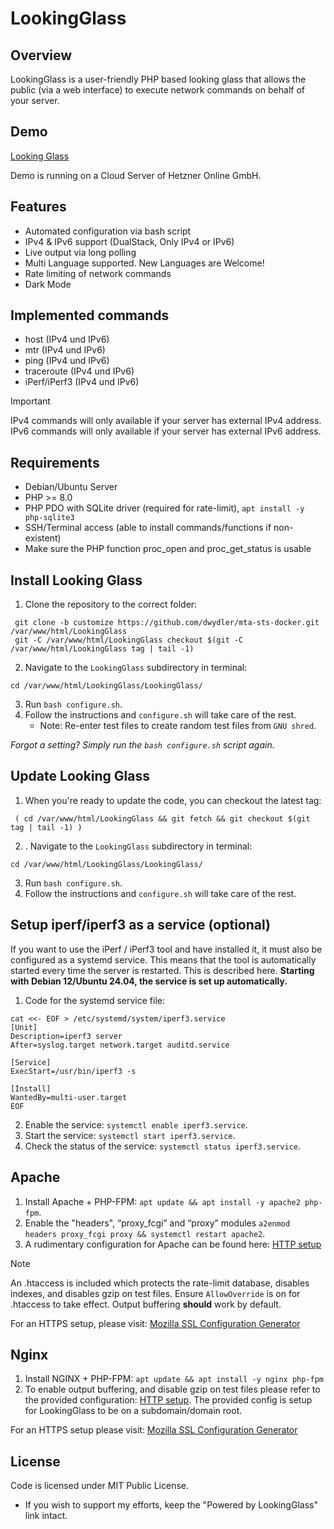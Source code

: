 # LookingGlass

## Overview

LookingGlass is a user-friendly PHP based looking glass that allows the public (via a web interface) to execute network
commands on behalf of your server.

## Demo
[Looking Glass](https://lg.daniel.wydler.eu/)

Demo is running on a Cloud Server of Hetzner Online GmbH. 

## Features

* Automated configuration via bash script
* IPv4 & IPv6 support (DualStack, Only IPv4 or IPv6)
* Live output via long polling
* Multi Language supported. New Languages are Welcome!
* Rate limiting of network commands
* Dark Mode

## Implemented commands

* host (IPv4 und IPv6)
* mtr (IPv4 und IPv6)
* ping (IPv4 und IPv6)
* traceroute  (IPv4 und IPv6)
* iPerf/iPerf3 (IPv4 und IPv6)

> [!IMPORTANT]
> IPv4 commands will only available if your server has external IPv4 address.  
> IPv6 commands will only available if your server has external IPv6 address.

## Requirements

* Debian/Ubuntu Server
* PHP >= 8.0
* PHP PDO with SQLite driver (required for rate-limit), `apt install -y php-sqlite3`
* SSH/Terminal access (able to install commands/functions if non-existent)
* Make sure the PHP function proc_open and proc_get_status is usable

## Install Looking Glass

1. Clone the repository to the correct folder:
  ```
   git clone -b customize https://github.com/dwydler/mta-sts-docker.git /var/www/html/LookingGlass
   git -C /var/www/html/LookingGlass checkout $(git -C /var/www/html/LookingGlass tag | tail -1)
  ```
2. Navigate to the `LookingGlass` subdirectory in terminal:
  ```
  cd /var/www/html/LookingGlass/LookingGlass/
  ```  
3. Run `bash configure.sh`.
4. Follow the instructions and `configure.sh` will take care of the rest.
	- Note: Re-enter test files to create random test files from `GNU shred`.

_Forgot a setting? Simply run the `bash configure.sh` script again._

## Update Looking Glass
1. When you're ready to update the code, you can checkout the latest tag:
  ```
   ( cd /var/www/html/LookingGlass && git fetch && git checkout $(git tag | tail -1) )
  ```
2. . Navigate to the `LookingGlass` subdirectory in terminal:
  ```
  cd /var/www/html/LookingGlass/LookingGlass/
  ```  
3. Run `bash configure.sh`.
4. Follow the instructions and `configure.sh` will take care of the rest.

## Setup iperf/iperf3 as a service (optional)
If you want to use the iPerf / iPerf3 tool and have installed it, it must also be configured as a systemd service. This means that the tool is automatically started every time the server is restarted. This is described here. **Starting with Debian 12/Ubuntu 24.04, the service is set up automatically.**

1. Code for the systemd service file:
```
cat <<- EOF > /etc/systemd/system/iperf3.service
[Unit]
Description=iperf3 server
After=syslog.target network.target auditd.service

[Service]
ExecStart=/usr/bin/iperf3 -s

[Install]
WantedBy=multi-user.target
EOF
```
2. Enable the service: `systemctl enable iperf3.service`.
4. Start the service: `systemctl start iperf3.service`.
5. Check the status of the service: `systemctl status iperf3.service`.

## Apache
1. Install Apache + PHP-FPM: `apt update && apt install -y apache2 php-fpm`.
2. Enable the "headers", “proxy_fcgi” and “proxy” modules `a2enmod headers proxy_fcgi proxy && systemctl restart apache2`.
3. A rudimentary configuration for Apache can be found here: [HTTP setup](misc/lookingglass-http.apache.conf)

> [!NOTE]
> An .htaccess is included which protects the rate-limit database, disables indexes, and disables gzip on test files.
Ensure `AllowOverride` is on for .htaccess to take effect. Output buffering __should__ work by default.

For an HTTPS setup, please visit: [Mozilla SSL Configuration Generator](https://ssl-config.mozilla.org/)

## Nginx

1. Install NGINX  + PHP-FPM: `apt update && apt install -y nginx php-fpm`
3. To enable output buffering, and disable gzip on test files please refer to the provided configuration: [HTTP setup](misc/lookingglass-http.nginx.conf). The provided config is setup for LookingGlass to be on a subdomain/domain root.

For an HTTPS setup please visit: [Mozilla SSL Configuration Generator](https://ssl-config.mozilla.org/)

## License

Code is licensed under MIT Public License.

* If you wish to support my efforts, keep the "Powered by LookingGlass" link intact.
